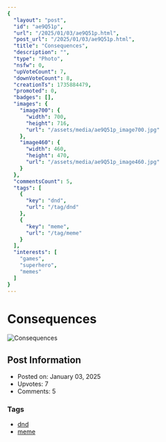 ```yaml
---
{
  "layout": "post",
  "id": "ae9Q51p",
  "url": "/2025/01/03/ae9Q51p.html",
  "post_url": "/2025/01/03/ae9Q51p.html",
  "title": "Consequences",
  "description": "",
  "type": "Photo",
  "nsfw": 0,
  "upVoteCount": 7,
  "downVoteCount": 8,
  "creationTs": 1735884479,
  "promoted": 0,
  "badges": [],
  "images": {
    "image700": {
      "width": 700,
      "height": 716,
      "url": "/assets/media/ae9Q51p_image700.jpg"
    },
    "image460": {
      "width": 460,
      "height": 470,
      "url": "/assets/media/ae9Q51p_image460.jpg"
    }
  },
  "commentsCount": 5,
  "tags": [
    {
      "key": "dnd",
      "url": "/tag/dnd"
    },
    {
      "key": "meme",
      "url": "/tag/meme"
    }
  ],
  "interests": [
    "games",
    "superhero",
    "memes"
  ]
}
---
```


# Consequences

![Consequences](/assets/media/ae9Q51p_image700.jpg)

## Post Information

- Posted on: January 03, 2025
- Upvotes: 7
- Comments: 5

### Tags

- [dnd](/tag/dnd)
- [meme](/tag/meme)
